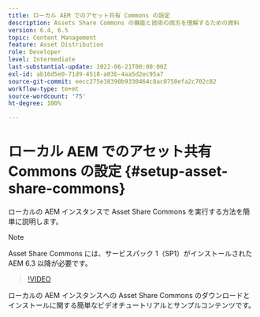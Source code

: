 ```yaml
---
title: ローカル AEM でのアセット共有 Commons の設定
description: Assets Share Commons の機能と技術の両方を理解するための資料
version: 6.4, 6.5
topic: Content Management
feature: Asset Distribution
role: Developer
level: Intermediate
last-substantial-update: 2022-06-21T00:00:00Z
exl-id: ab16d5e0-71d9-4518-a03b-4aa5d2ec95a7
source-git-commit: eecc275e38390b9330464c8ac0750efa2c702c82
workflow-type: tm+mt
source-wordcount: '75'
ht-degree: 100%

---
```


# ローカル AEM でのアセット共有 Commons の設定 {#setup-asset-share-commons}

ローカルの AEM インスタンスで Asset Share Commons を実行する方法を簡単に説明します。

>[!NOTE]
>
>Asset Share Commons には、サービスパック 1（SP1）がインストールされた AEM 6.3 以降が必要です。

>[!VIDEO](https://video.tv.adobe.com/v/20499?quality=12&learn=on)

ローカルの AEM インスタンスへの Asset Share Commons のダウンロードとインストールに関する簡単なビデオチュートリアルとサンプルコンテンツです。
